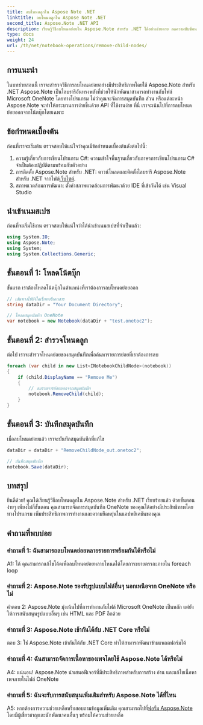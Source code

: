 ```yaml
---
title: ลบโหนดลูกใน Aspose Note .NET
linktitle: ลบโหนดลูกใน Aspose Note .NET
second_title: Aspose.Note .NET API
description: เรียนรู้วิธีลบโหนดย่อยใน Aspose.Note สำหรับ .NET ได้อย่างง่ายดาย ลดความซับซ้อนในการจัดการไฟล์ OneNote ของคุณด้วยคำแนะนำทีละขั้นตอนนี้
type: docs
weight: 24
url: /th/net/notebook-operations/remove-child-nodes/
---
```

## การแนะนำ

ในบทช่วยสอนนี้ เราจะสำรวจวิธีการลบโหนดย่อยอย่างมีประสิทธิภาพโดยใช้ Aspose.Note สำหรับ .NET Aspose.Note เป็นไลบรารีอันทรงพลังที่ช่วยให้นักพัฒนาสามารถทำงานกับไฟล์ Microsoft OneNote โดยทางโปรแกรม ไม่ว่าคุณจะจัดการสมุดบันทึก ส่วน หรือแต่ละหน้า Aspose.Note จะทำให้กระบวนการง่ายขึ้นด้วย API ที่ใช้งานง่าย ที่นี่ เราจะเน้นไปที่การลบโหนดย่อยออกจากโน้ตบุ๊กโดยเฉพาะ

## ข้อกำหนดเบื้องต้น

ก่อนที่เราจะเริ่มต้น ตรวจสอบให้แน่ใจว่าคุณมีข้อกำหนดเบื้องต้นดังต่อไปนี้:
1. ความรู้เกี่ยวกับการเขียนโปรแกรม C#: ความเข้าใจพื้นฐานเกี่ยวกับภาษาการเขียนโปรแกรม C# จำเป็นต้องปฏิบัติตามพร้อมกับตัวอย่าง
2.  การติดตั้ง Aspose.Note สำหรับ .NET: ดาวน์โหลดและติดตั้งไลบรารี Aspose.Note สำหรับ .NET จากไฟล์[เว็บไซต์](https://releases.aspose.com/note/net/).
3. สภาพแวดล้อมการพัฒนา: ตั้งค่าสภาพแวดล้อมการพัฒนาด้วย IDE ที่เข้ากันได้ เช่น Visual Studio

## นำเข้าเนมสเปซ

ก่อนที่จะเริ่มใช้งาน ตรวจสอบให้แน่ใจว่าได้นำเข้าเนมสเปซที่จำเป็นแล้ว:

```csharp
using System.IO;
using Aspose.Note;
using System;
using System.Collections.Generic;
```

## ขั้นตอนที่ 1: โหลดโน้ตบุ๊ก

ขั้นแรก เราต้องโหลดโน้ตบุ๊กในตำแหน่งที่เราต้องการลบโหนดย่อยออก

```csharp
// เส้นทางไปยังไดเร็กทอรีเอกสาร
string dataDir = "Your Document Directory";

// โหลดสมุดบันทึก OneNote
var notebook = new Notebook(dataDir + "test.onetoc2");
```

## ขั้นตอนที่ 2: สำรวจโหนดลูก

ต่อไป เราจะสำรวจโหนดย่อยของสมุดบันทึกเพื่อค้นหารายการย่อยที่เราต้องการลบ

```csharp
foreach (var child in new List<INotebookChildNode>(notebook))
{
    if (child.DisplayName == "Remove Me")
    {
        // ลบรายการย่อยออกจากสมุดบันทึก
        notebook.RemoveChild(child);
    }
}
```

## ขั้นตอนที่ 3: บันทึกสมุดบันทึก

เมื่อลบโหนดย่อยแล้ว เราจะบันทึกสมุดบันทึกที่แก้ไข

```csharp
dataDir = dataDir + "RemoveChildNode_out.onetoc2";

// บันทึกสมุดบันทึก
notebook.Save(dataDir);
```

## บทสรุป

ยินดีด้วย! คุณได้เรียนรู้วิธีลบโหนดลูกใน Aspose.Note สำหรับ .NET เรียบร้อยแล้ว ด้วยขั้นตอนง่ายๆ เพียงไม่กี่ขั้นตอน คุณสามารถจัดการสมุดบันทึก OneNote ของคุณได้อย่างมีประสิทธิภาพโดยทางโปรแกรม เพิ่มประสิทธิภาพการทำงานและความยืดหยุ่นในแอปพลิเคชันของคุณ

## คำถามที่พบบ่อย

### คำถามที่ 1: ฉันสามารถลบโหนดย่อยหลายรายการพร้อมกันได้หรือไม่

A1: ได้ คุณสามารถแก้ไขโค้ดเพื่อลบโหนดย่อยหลายโหนดได้โดยการขยายตรรกะภายใน foreach loop

### คำถามที่ 2: Aspose.Note รองรับรูปแบบไฟล์อื่นๆ นอกเหนือจาก OneNote หรือไม่

คำตอบ 2: Aspose.Note มุ่งเน้นไปที่การทำงานกับไฟล์ Microsoft OneNote เป็นหลัก แต่ยังให้การสนับสนุนรูปแบบอื่นๆ เช่น HTML และ PDF อีกด้วย

### คำถามที่ 3: Aspose.Note เข้ากันได้กับ .NET Core หรือไม่

ตอบ 3: ใช่ Aspose.Note เข้ากันได้กับ .NET Core ทำให้สามารถพัฒนาข้ามแพลตฟอร์มได้

### คำถามที่ 4: ฉันสามารถจัดการเนื้อหาของเพจโดยใช้ Aspose.Note ได้หรือไม่

A4: แน่นอน! Aspose.Note นำเสนอฟีเจอร์ที่มีประสิทธิภาพสำหรับการสร้าง อ่าน และแก้ไขเนื้อหาเพจภายในไฟล์ OneNote

### คำถามที่ 5: ฉันจะรับการสนับสนุนเพิ่มเติมสำหรับ Aspose.Note ได้ที่ไหน

 A5: หากต้องการความช่วยเหลือหรือสอบถามข้อมูลเพิ่มเติม คุณสามารถไปที่[ฟอรั่ม Aspose.Note](https://forum.aspose.com/c/note/28) โดยมีผู้เชี่ยวชาญและนักพัฒนาคนอื่นๆ พร้อมให้ความช่วยเหลือ